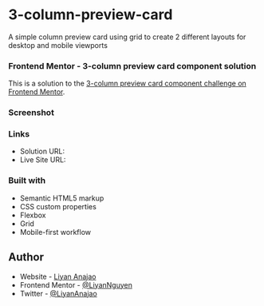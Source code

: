 # 3-column-preview-card
A simple column preview card using grid to create 2 different layouts for desktop and mobile viewports

### Frontend Mentor - 3-column preview card component solution
This is a solution to the [3-column preview card component challenge on Frontend Mentor](https://www.frontendmentor.io/challenges/3column-preview-card-component-pH92eAR2-). 

### Screenshot


### Links
- Solution URL: 
- Live Site URL: 

### Built with
- Semantic HTML5 markup
- CSS custom properties
- Flexbox
- Grid
- Mobile-first workflow

## Author
- Website - [Liyan Anajao](https://liyannguyen.github.io/Portfolio)
- Frontend Mentor - [@LiyanNguyen](https://frontendmentor.io/profile/LiyanNguyen)
- Twitter - [@LiyanAnajao](https://twitter.com/LiyanAnajao)